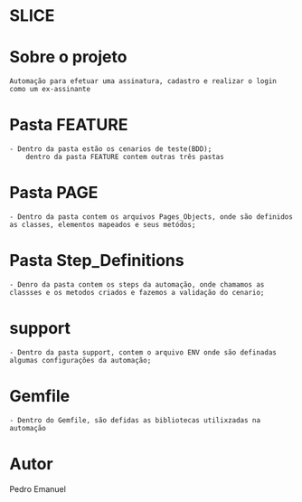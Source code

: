 # SLICE

# Sobre o projeto

    Automação para efetuar uma assinatura, cadastro e realizar o login como um ex-assinante

# Pasta FEATURE
    - Dentro da pasta estão os cenarios de teste(BDD);
        dentro da pasta FEATURE contem outras três pastas
# Pasta PAGE
    - Dentro da pasta contem os arquivos Pages_Objects, onde são definidos as classes, elementos mapeados e seus metódos;
# Pasta Step_Definitions
    - Denro da pasta contem os steps da automação, onde chamamos as classses e os metodos criados e fazemos a validação do cenario; 
# support
    - Dentro da pasta support, contem o arquivo ENV onde são definadas algumas configurações da automação;
# Gemfile
    - Dentro do Gemfile, são defidas as bibliotecas utilixzadas na automação

# Autor
Pedro Emanuel
